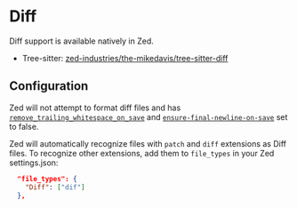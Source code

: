 # Diff

Diff support is available natively in Zed.

- Tree-sitter: [zed-industries/the-mikedavis/tree-sitter-diff](https://github.com/the-mikedavis/tree-sitter-diff)

## Configuration

Zed will not attempt to format diff files and has [`remove_trailing_whitespace_on_save`](https://zed.dev/docs/configuring-zed#remove-trailing-whitespace-on-save) and [`ensure-final-newline-on-save`](https://zed.dev/docs/configuring-zed#ensure-final-newline-on-save) set to false.

Zed will automatically recognize files with `patch` and `diff` extensions as Diff files. To recognize other extensions, add them to `file_types` in your Zed settings.json:

```json [settings]
  "file_types": {
    "Diff": ["dif"]
  },
```
